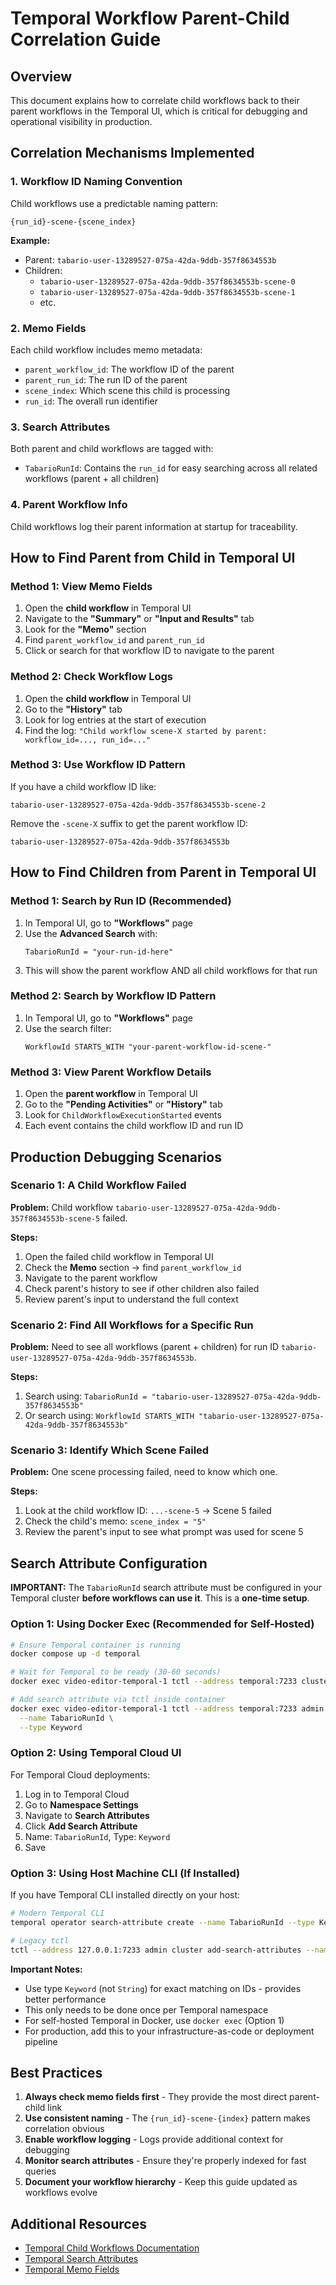 # Temporal Workflow Parent-Child Correlation Guide

## Overview

This document explains how to correlate child workflows back to their parent workflows in the Temporal UI, which is critical for debugging and operational visibility in production.

## Correlation Mechanisms Implemented

### 1. **Workflow ID Naming Convention**
Child workflows use a predictable naming pattern:
```
{run_id}-scene-{scene_index}
```

**Example:**
- Parent: `tabario-user-13289527-075a-42da-9ddb-357f8634553b`
- Children: 
  - `tabario-user-13289527-075a-42da-9ddb-357f8634553b-scene-0`
  - `tabario-user-13289527-075a-42da-9ddb-357f8634553b-scene-1`
  - etc.

### 2. **Memo Fields**
Each child workflow includes memo metadata:
- `parent_workflow_id`: The workflow ID of the parent
- `parent_run_id`: The run ID of the parent
- `scene_index`: Which scene this child is processing
- `run_id`: The overall run identifier

### 3. **Search Attributes**
Both parent and child workflows are tagged with:
- `TabarioRunId`: Contains the `run_id` for easy searching across all related workflows (parent + all children)

### 4. **Parent Workflow Info**
Child workflows log their parent information at startup for traceability.

## How to Find Parent from Child in Temporal UI

### Method 1: View Memo Fields
1. Open the **child workflow** in Temporal UI
2. Navigate to the **"Summary"** or **"Input and Results"** tab
3. Look for the **"Memo"** section
4. Find `parent_workflow_id` and `parent_run_id`
5. Click or search for that workflow ID to navigate to the parent

### Method 2: Check Workflow Logs
1. Open the **child workflow** in Temporal UI
2. Go to the **"History"** tab
3. Look for log entries at the start of execution
4. Find the log: `"Child workflow scene-X started by parent: workflow_id=..., run_id=..."`

### Method 3: Use Workflow ID Pattern
If you have a child workflow ID like:
```
tabario-user-13289527-075a-42da-9ddb-357f8634553b-scene-2
```

Remove the `-scene-X` suffix to get the parent workflow ID:
```
tabario-user-13289527-075a-42da-9ddb-357f8634553b
```

## How to Find Children from Parent in Temporal UI

### Method 1: Search by Run ID (Recommended)
1. In Temporal UI, go to **"Workflows"** page
2. Use the **Advanced Search** with:
   ```
   TabarioRunId = "your-run-id-here"
   ```
3. This will show the parent workflow AND all child workflows for that run

### Method 2: Search by Workflow ID Pattern
1. In Temporal UI, go to **"Workflows"** page
2. Use the search filter:
   ```
   WorkflowId STARTS_WITH "your-parent-workflow-id-scene-"
   ```

### Method 3: View Parent Workflow Details
1. Open the **parent workflow** in Temporal UI
2. Go to the **"Pending Activities"** or **"History"** tab
3. Look for `ChildWorkflowExecutionStarted` events
4. Each event contains the child workflow ID and run ID

## Production Debugging Scenarios

### Scenario 1: A Child Workflow Failed
**Problem:** Child workflow `tabario-user-13289527-075a-42da-9ddb-357f8634553b-scene-5` failed.

**Steps:**
1. Open the failed child workflow in Temporal UI
2. Check the **Memo** section → find `parent_workflow_id`
3. Navigate to the parent workflow
4. Check parent's history to see if other children also failed
5. Review parent's input to understand the full context

### Scenario 2: Find All Workflows for a Specific Run
**Problem:** Need to see all workflows (parent + children) for run ID `tabario-user-13289527-075a-42da-9ddb-357f8634553b`.

**Steps:**
1. Search using: `TabarioRunId = "tabario-user-13289527-075a-42da-9ddb-357f8634553b"`
2. Or search using: `WorkflowId STARTS_WITH "tabario-user-13289527-075a-42da-9ddb-357f8634553b"`

### Scenario 3: Identify Which Scene Failed
**Problem:** One scene processing failed, need to know which one.

**Steps:**
1. Look at the child workflow ID: `...-scene-5` → Scene 5 failed
2. Check the child's memo: `scene_index = "5"`
3. Review the parent's input to see what prompt was used for scene 5

## Search Attribute Configuration

**IMPORTANT:** The `TabarioRunId` search attribute must be configured in your Temporal cluster **before workflows can use it**. This is a **one-time setup**.

### Option 1: Using Docker Exec (Recommended for Self-Hosted)

```bash
# Ensure Temporal container is running
docker compose up -d temporal

# Wait for Temporal to be ready (30-60 seconds)
docker exec video-editor-temporal-1 tctl --address temporal:7233 cluster health

# Add search attribute via tctl inside container
docker exec video-editor-temporal-1 tctl --address temporal:7233 admin cluster add-search-attributes \
  --name TabarioRunId \
  --type Keyword
```

### Option 2: Using Temporal Cloud UI

For Temporal Cloud deployments:

1. Log in to Temporal Cloud
2. Go to **Namespace Settings**
3. Navigate to **Search Attributes**
4. Click **Add Search Attribute**
5. Name: `TabarioRunId`, Type: `Keyword`
6. Save

### Option 3: Using Host Machine CLI (If Installed)

If you have Temporal CLI installed directly on your host:

```bash
# Modern Temporal CLI
temporal operator search-attribute create --name TabarioRunId --type Keyword --address 127.0.0.1:7233

# Legacy tctl
tctl --address 127.0.0.1:7233 admin cluster add-search-attributes --name TabarioRunId --type Keyword
```

**Important Notes:**
- Use type `Keyword` (not `String`) for exact matching on IDs - provides better performance
- This only needs to be done once per Temporal namespace
- For self-hosted Temporal in Docker, use `docker exec` (Option 1)
- For production, add this to your infrastructure-as-code or deployment pipeline

## Best Practices

1. **Always check memo fields first** - They provide the most direct parent-child link
2. **Use consistent naming** - The `{run_id}-scene-{index}` pattern makes correlation obvious
3. **Enable workflow logging** - Logs provide additional context for debugging
4. **Monitor search attributes** - Ensure they're properly indexed for fast queries
5. **Document your workflow hierarchy** - Keep this guide updated as workflows evolve

## Additional Resources

- [Temporal Child Workflows Documentation](https://docs.temporal.io/workflows#child-workflow)
- [Temporal Search Attributes](https://docs.temporal.io/visibility#search-attribute)
- [Temporal Memo Fields](https://docs.temporal.io/workflows#memo)
